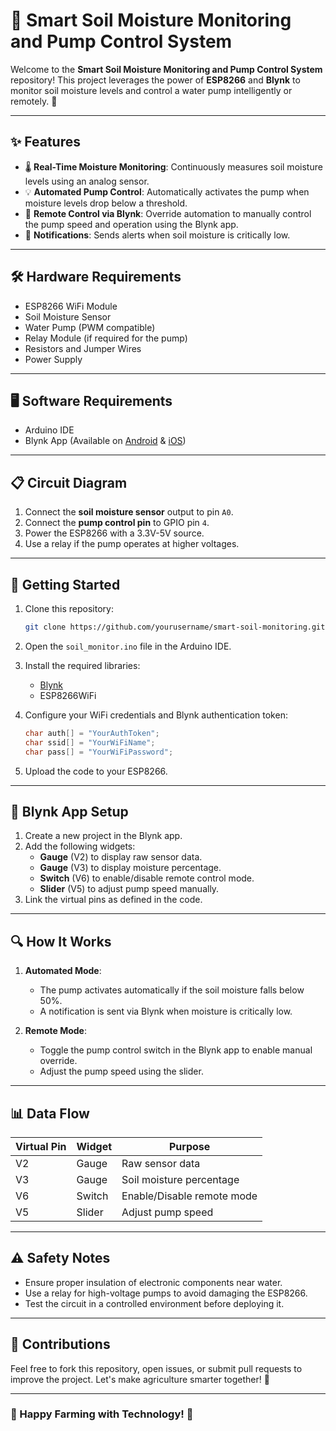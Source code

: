 # 🌱 Smart Soil Moisture Monitoring and Pump Control System

Welcome to the **Smart Soil Moisture Monitoring and Pump Control System** repository! This project leverages the power of **ESP8266** and **Blynk** to monitor soil moisture levels and control a water pump intelligently or remotely. 🚀

---

## ✨ Features

- 🌡️ **Real-Time Moisture Monitoring**: Continuously measures soil moisture levels using an analog sensor.
- 💡 **Automated Pump Control**: Automatically activates the pump when moisture levels drop below a threshold.
- 📱 **Remote Control via Blynk**: Override automation to manually control the pump speed and operation using the Blynk app.
- 🔔 **Notifications**: Sends alerts when soil moisture is critically low.

---

## 🛠️ Hardware Requirements

- ESP8266 WiFi Module
- Soil Moisture Sensor
- Water Pump (PWM compatible)
- Relay Module (if required for the pump)
- Resistors and Jumper Wires
- Power Supply

---

## 🖥️ Software Requirements

- Arduino IDE
- Blynk App (Available on [Android](https://play.google.com/store/apps/details?id=cc.blynk) & [iOS](https://apps.apple.com/app/blynk/id808760481))

---

## 📋 Circuit Diagram

1. Connect the **soil moisture sensor** output to pin `A0`.
2. Connect the **pump control pin** to GPIO pin `4`.
3. Power the ESP8266 with a 3.3V-5V source.
4. Use a relay if the pump operates at higher voltages.

---

## 🚀 Getting Started

1. Clone this repository:
   ```bash
   git clone https://github.com/yourusername/smart-soil-monitoring.git
   ```

2. Open the `soil_monitor.ino` file in the Arduino IDE.

3. Install the required libraries:
   - [Blynk](https://github.com/blynkkk/blynk-library)
   - ESP8266WiFi

4. Configure your WiFi credentials and Blynk authentication token:
   ```cpp
   char auth[] = "YourAuthToken";
   char ssid[] = "YourWiFiName";
   char pass[] = "YourWiFiPassword";
   ```

5. Upload the code to your ESP8266.

---

## 📱 Blynk App Setup

1. Create a new project in the Blynk app.
2. Add the following widgets:
   - **Gauge** (V2) to display raw sensor data.
   - **Gauge** (V3) to display moisture percentage.
   - **Switch** (V6) to enable/disable remote control mode.
   - **Slider** (V5) to adjust pump speed manually.
3. Link the virtual pins as defined in the code.

---

## 🔍 How It Works

1. **Automated Mode**:
   - The pump activates automatically if the soil moisture falls below 50%.
   - A notification is sent via Blynk when moisture is critically low.

2. **Remote Mode**:
   - Toggle the pump control switch in the Blynk app to enable manual override.
   - Adjust the pump speed using the slider.

---

## 📊 Data Flow

| Virtual Pin | Widget       | Purpose                      |
|-------------|--------------|------------------------------|
| V2          | Gauge        | Raw sensor data             |
| V3          | Gauge        | Soil moisture percentage    |
| V6          | Switch       | Enable/Disable remote mode  |
| V5          | Slider       | Adjust pump speed           |

---

## ⚠️ Safety Notes

- Ensure proper insulation of electronic components near water.
- Use a relay for high-voltage pumps to avoid damaging the ESP8266.
- Test the circuit in a controlled environment before deploying it.

---

## 🤝 Contributions

Feel free to fork this repository, open issues, or submit pull requests to improve the project. Let's make agriculture smarter together! 🌾

---

### 🌟 Happy Farming with Technology! 🌟

